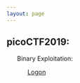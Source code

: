 ```yaml
---
layout: page
---
```


<section>
	<h1>picoCTF2019:</h1>
	<ul>
		<p>Binary Exploitation: 
			<ol>
				<a href="{{ "/Logon" | prepend: site.baseurl | replace: '//', '/' }}"><p>Logon</p></a>
			</ol>
		</p>
	</ul>
</section>